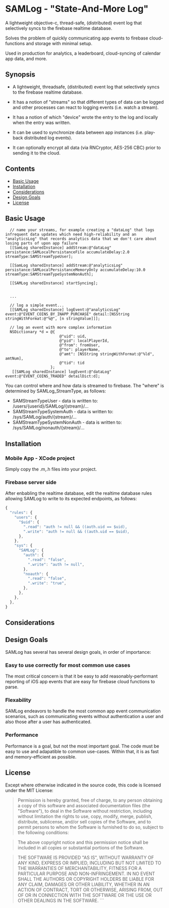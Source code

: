# SAMLog - "State-And-More Log"

A lightweight objective-c, thread-safe, (distributed) event log that selectively syncs to the firebase realtime database.

Solves the problem of quickly communicating app events to firebase cloud-functions and storage with minimal setup.

Used in production for analytics, a leaderboard, cloud-syncing of calendar app data, and more.

## Synopsis

* A lightweight, threadsafe, (distributed) event log that selectively syncs to the firebase realtime database.

* It has a notion of "streams" so that different types of data can be logged and other processes can react to logging events (i.e. watch a stream).

* It has a notion of which "device" wrote the entry to the log and locally when the entry was written.

* It can be used to synchronize data between app instances (i.e. play-back distributed log events).

* It can optionally encrypt all data (via RNCryptor, AES-256 CBC) prior to sending it to the cloud.


## Contents

* [Basic Usage](#basic-usage)
* [Installation](#installation)
* [Considerations](#considerations)
* [Design Goals](#design-goals)
* [License](#license)

## Basic Usage

```objc
  // name your streams, for example creating a "dataLog" that logs infrequent data updates which need high-reliability and an "analyticsLog" that records analytics data that we don't care about losing parts of upon app failure
  [[SamLog sharedInstance] addStream:@"dataLog" persistance:SAMLocalPersistanceFile accumulateDelay:2.0 streamType:SAMStreamTypeUser];

  [[SamLog sharedInstance] addStream:@"analyticsLog" persistance:SAMLocalPersistanceMemoryOnly accumulateDelay:10.0 streamType:SAMStreamTypeSystemNonAuth];

  [[SAMLog sharedInstance] startSyncing];
  
  
  ...
  
  // log a simple event...
  [[SAMLog sharedInstance] logEvent:@"analyticsLog" event:@"EVENT_COINS_BY_INAPP_PURCHASE" detail:[NSString stringWithFormat:@"%@", [n stringValue]]];
  
  // log an event with more complex information
  NSDictionary *d = @{
                        @"uid": uid,
                        @"pid": localPlayerId,
                        @"from": fromUser,
                        @"to": playerName,
                        @"amt": [NSString stringWithFormat:@"%ld", amtNum],
                        @"tid": tid
                    };
   [[SAMLog sharedInstance] logEvent:@"dataLog" event:@"EVENT_COINS_TRADED" detailDict:d];
```

You can control where and how data is streamed to firebase.
The "where" is determined by SAMLog_StreamType, as follows:
* SAMStreamTypeUser  - data is written to: /users/{userid}/SAMLog/{stream}/...
* SAMStreamTypeSystemAuth - data is written to: /sys/SAMLog/auth/{stream}/...
* SAMStreamTypeSystemNonAuth - data is written to: /sys/SAMLog/nonauth/{stream}/...


## Installation

### Mobile App - XCode project
Simply copy the .m,.h files into your project.

### Firebase server side
After enbabling the realtime database, edit the realtime database rules allowing SAMLog to write to its expected endpoints, as follows:
```javascript
{
  "rules": {
    "users": {
      "$uid": {
        ".read": "auth != null && ((auth.uid == $uid),
        ".write": "auth != null && ((auth.uid == $uid),
      },
    },
    "sys": {
      "SAMLog": {
        "auth": {
          ".read": "false",
          ".write": "auth != null",
        },
        "noauth": {
          ".read": "false",
          ".write": "true",          
        },
      },
    },
  },
}
```


## Considerations




## Design Goals

SAMLog has several has several design goals, in order of importance:

### Easy to use correctly for most common use cases

The most critical concern is that it be easy to add reasonably-performant reporting of iOS app events that are easy for firebase cloud functions to parse.

### Flexability

SAMLog endeavors to handle the most common app event communication scenarios, such as communicating events without authentication a user and also those after a user has authenticated. 

### Performance

Performance is a goal, but not the most important goal. The code must be easy to use and adapatible to common use-cases. Within that, it is as fast and memory-efficient as possible.

## License

Except where otherwise indicated in the source code, this code is licensed under
the MIT License:

>Permission is hereby granted, free of charge, to any person obtaining a copy of this software and associated documentation files (the "Software"), to deal in the Software without restriction, including without limitation the rights to use, copy, modify, merge, publish, distribute, sublicense, and/or sell copies of the Software, and to permit persons to whom the Software is furnished to do so, subject to the following conditions:

>The above copyright notice and this permission notice shall be included in all copies or substantial portions of the Software.

>THE SOFTWARE IS PROVIDED "AS IS", WITHOUT WARRANTY OF ANY KIND, EXPRESS OR IMPLIED, INCLUDING BUT NOT LIMITED TO THE WARRANTIES OF MERCHANTABILITY, FITNESS FOR A PARTICULAR PURPOSE AND NON-INFRINGEMENT. IN NO EVENT SHALL THE AUTHORS OR COPYRIGHT HOLDERS BE LIABLE FOR ANY CLAIM, DAMAGES OR OTHER LIABILITY, WHETHER IN AN ACTION OF CONTRACT, TORT OR OTHERWISE, ARISING FROM, OUT OF OR IN CONNECTION WITH THE SOFTWARE OR THE USE OR OTHER DEALINGS IN THE SOFTWARE. ```
